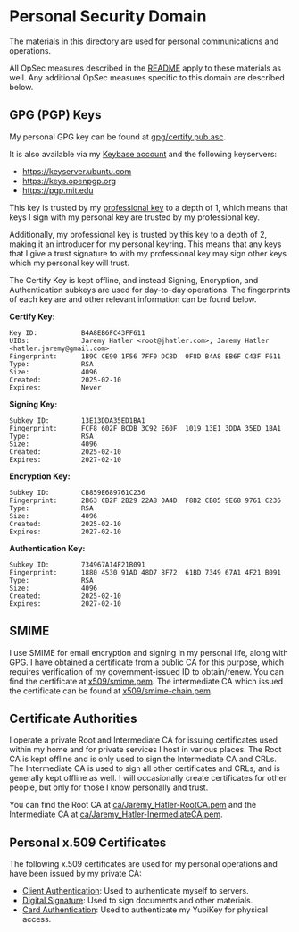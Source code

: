 # Personal Security Domain

The materials in this directory are used for personal communications and operations.

All OpSec measures described in the [README](../README.md) apply to these materials as well.
Any additional OpSec measures specific to this domain are described below.

## GPG (PGP) Keys

My personal GPG key can be found at [gpg/certify.pub.asc](gpg/certify.pub.asc).

It is also available via my [Keybase account](https://keybase.io/jaremyhatler)
and the following keyservers:
- https://keyserver.ubuntu.com
- https://keys.openpgp.org
- https://pgp.mit.edu

This key is trusted by my [professional key](../professional/gpg/certify.pub.asc) to a depth
of 1, which means that keys I sign with my personal key are trusted by my professional key.

Additionally, my professional key is trusted by this key to a depth of 2, making it an
introducer for my personal keyring. This means that any keys that I give a trust signature to
with my professional key may sign other keys which my personal key will trust.

The Certify Key is kept offline, and instead Signing, Encryption, and Authentication subkeys are
used for day-to-day operations. The fingerprints of each key are and other relevant information
can be found below.

**Certify Key:**
```
Key ID:           B4A8EB6FC43FF611
UIDs:             Jaremy Hatler <root@jhatler.com>, Jaremy Hatler <hatler.jaremy@gmail.com>
Fingerprint:      1B9C CE90 1F56 7FF0 DC8D  0F8D B4A8 EB6F C43F F611
Type:             RSA
Size:             4096
Created:          2025-02-10
Expires:          Never
```

**Signing Key:**
```
Subkey ID:        13E13DDA35ED1BA1
Fingerprint:      FCF8 602F BCDB 3C92 E60F  1019 13E1 3DDA 35ED 1BA1
Type:             RSA
Size:             4096
Created:          2025-02-10
Expires:          2027-02-10
```

**Encryption Key:**
```
Subkey ID:        CB859E689761C236
Fingerprint:      2B63 CB2F 2B29 22A8 0A4D  F8B2 CB85 9E68 9761 C236
Type:             RSA
Size:             4096
Created:          2025-02-10
Expires:          2027-02-10
```

**Authentication Key:**
```
Subkey ID:        734967A14F21B091
Fingerprint:      1880 4530 91AD 48D7 8F72  61BD 7349 67A1 4F21 B091
Type:             RSA
Size:             4096
Created:          2025-02-10
Expires:          2027-02-10
```

## SMIME

I use SMIME for email encryption and signing in my personal life, along with GPG. I have
obtained a certificate from a public CA for this purpose, which requires verification of my
government-issued ID to obtain/renew. You can find the certificate at
[x509/smime.pem](x509/smime.pem). The intermediate CA which issued the certificate can be
found at [x509/smime-chain.pem](x509/smime-chain.pem).

## Certificate Authorities
I operate a private Root and Intermediate CA for issuing certificates used within my home and
for private services I host in various places. The Root CA is kept offline and is only used to
sign the Intermediate CA and CRLs. The Intermediate CA is used to sign all other certificates
and CRLs, and is generally kept offline as well. I will occasionally create certificates for
other people, but only for those I know personally and trust.

You can find the Root CA at [ca/Jaremy_Hatler-RootCA.pem](ca/Jaremy_Hatler-RootCA.pem) and the
Intermediate CA at [ca/Jaremy_Hatler-InermediateCA.pem](ca/Jaremy_Hatler-InermediateCA.pem).

## Personal x.509 Certificates

The following x.509 certificates are used for my personal operations and have been issued by
my private CA:
- [Client Authentication](x509/client-auth.pem): Used to authenticate myself to servers.
- [Digital Signature](x509/digital-signature.pem): Used to sign documents and other materials.
- [Card Authentication](x509/card-auth.pem): Used to authenticate my YubiKey for physical access.

